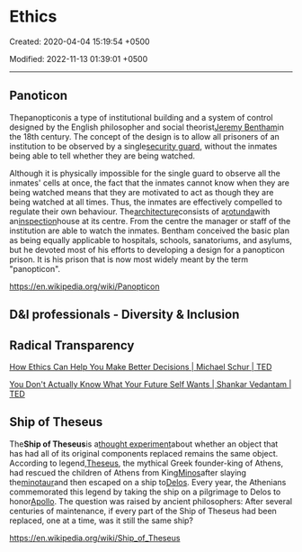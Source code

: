 # Ethics

Created: 2020-04-04 15:19:54 +0500

Modified: 2022-11-13 01:39:01 +0500

---

## Panoticon

Thepanopticonis a type of institutional building and a system of control designed by the English philosopher and social theorist[Jeremy Bentham](https://en.wikipedia.org/wiki/Jeremy_Bentham)in the 18th century. The concept of the design is to allow all prisoners of an institution to be observed by a single[security guard](https://en.wikipedia.org/wiki/Security_guard), without the inmates being able to tell whether they are being watched.

Although it is physically impossible for the single guard to observe all the inmates' cells at once, the fact that the inmates cannot know when they are being watched means that they are motivated to act as though they are being watched at all times. Thus, the inmates are effectively compelled to regulate their own behaviour. The[architecture](https://en.wikipedia.org/wiki/Architecture)consists of a[rotunda](https://en.wikipedia.org/wiki/Rotunda_(architecture))with an[inspection](https://en.wikipedia.org/wiki/Inspection)house at its centre. From the centre the manager or staff of the institution are able to watch the inmates. Bentham conceived the basic plan as being equally applicable to hospitals, schools, sanatoriums, and asylums, but he devoted most of his efforts to developing a design for a panopticon prison. It is his prison that is now most widely meant by the term "panopticon".

<https://en.wikipedia.org/wiki/Panopticon>

## D&I professionals - Diversity & Inclusion

## Radical Transparency

[How Ethics Can Help You Make Better Decisions | Michael Schur | TED](https://www.youtube.com/watch?v=BAswj8evFZk)

[You Don't Actually Know What Your Future Self Wants | Shankar Vedantam | TED](https://www.youtube.com/watch?v=dtfaccGmCCs)

## Ship of Theseus

The**Ship of Theseus**is a[thought experiment](https://en.wikipedia.org/wiki/Thought_experiment)about whether an object that has had all of its original components replaced remains the same object. According to legend,[Theseus](https://en.wikipedia.org/wiki/Theseus), the mythical Greek founder-king of Athens, had rescued the children of Athens from King[Minos](https://en.wikipedia.org/wiki/Minos)after slaying the[minotaur](https://en.wikipedia.org/wiki/Minotaur)and then escaped on a ship to[Delos](https://en.wikipedia.org/wiki/Delos). Every year, the Athenians commemorated this legend by taking the ship on a pilgrimage to Delos to honor[Apollo](https://en.wikipedia.org/wiki/Apollo). The question was raised by ancient philosophers: After several centuries of maintenance, if every part of the Ship of Theseus had been replaced, one at a time, was it still the same ship?

<https://en.wikipedia.org/wiki/Ship_of_Theseus>
